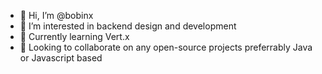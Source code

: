 - 👋 Hi, I’m @bobinx
- 👀 I’m interested in backend design and development
- 🌱 Currently learning Vert.x
- 💞️ Looking to collaborate on any open-source projects preferrably Java or Javascript based
<!---
- 📫 How to reach me ...
--->

<!---
bobinx/bobinx is a ✨ special ✨ repository because its `README.md` (this file) appears on your GitHub profile.
You can click the Preview link to take a look at your changes.
--->
